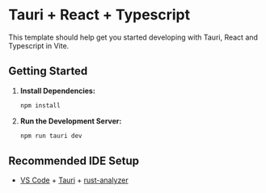 # Tauri + React + Typescript

This template should help get you started developing with Tauri, React and Typescript in Vite.

## Getting Started

1. **Install Dependencies:**
   ```bash
   npm install
   ```

2. **Run the Development Server:**
   ```bash
   npm run tauri dev
   ```

## Recommended IDE Setup

- [VS Code](https://code.visualstudio.com/) + [Tauri](https://marketplace.visualstudio.com/items?itemName=tauri-apps.tauri-vscode) + [rust-analyzer](https://marketplace.visualstudio.com/items?itemName=rust-lang.rust-analyzer)

